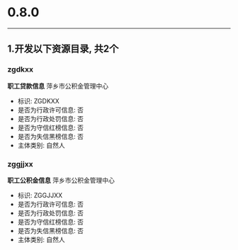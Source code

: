 # 0.8.0

---


## 1.开发以下资源目录, 共2个

### zgdkxx

**职工贷款信息** 萍乡市公积金管理中心

* 标识: ZGDKXX
* 是否为行政许可信息: 否
* 是否为行政处罚信息: 否
* 是否为守信红榜信息: 否
* 是否为失信黑榜信息: 否
* 主体类别: 自然人

### zggjjxx

**职工公积金信息** 萍乡市公积金管理中心

* 标识: ZGGJJXX
* 是否为行政许可信息: 否
* 是否为行政处罚信息: 否
* 是否为守信红榜信息: 否
* 是否为失信黑榜信息: 否
* 主体类别: 自然人